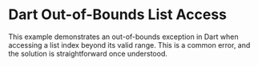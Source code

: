 # Dart Out-of-Bounds List Access
This example demonstrates an out-of-bounds exception in Dart when accessing a list index beyond its valid range.  This is a common error, and the solution is straightforward once understood.